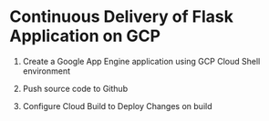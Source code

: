 # Continuous Delivery of Flask Application on GCP


1. Create a Google App Engine application using GCP Cloud Shell environment

2. Push source code to Github

3. Configure Cloud Build to Deploy Changes on build
